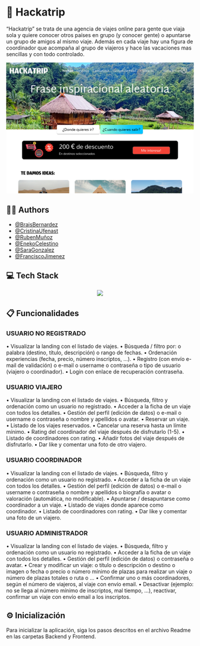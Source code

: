# 💬 Hackatrip

“Hackatrip” se trata de una agencia de viajes online para gente que viaja sola y quiere conocer otros países en grupo (y conocer gente) o apuntarse un grupo de amigos al mismo viaje. Además en cada viaje hay una figura de coordinador que acompaña al grupo de viajeros y hace las vacaciones mas sencillas y con todo controlado.

<div align="center">
  <img src="./images/hackatrip.png" alt="hackatrip_home">
</div>

## 👩‍💻 Authors

- [@BraisBernardez](https://github.com/braissgz)
- [@CristinaUfenast](https://github.com/cristinaufenast)
- [@RubenMuñoz](https://github.com/rumupadev)
- [@EnekoCelestino](https://github.com/Enekobass)
- [@SaraGonzalez](https://github.com/SaraRamrez)
- [@FranciscoJimenez](https://github.com/FranJimenezCriado)

## 💻 Tech Stack

<p align="center">
    <img src="https://skillicons.dev/icons?i=figma,ps,js,html,css,mysql,nodejs,postman,react,github,git,vscode&theme=light" />
</p>

## 📋 Funcionalidades

### USUARIO NO REGISTRADO

• Visualizar la landing con el listado de viajes.
• Búsqueda / filtro por:
o palabra (destino, título, descripción)
o rango de fechas.
• Ordenación experiencias (fecha, precio, número inscriptos, …).
• Registro (con envío e-mail de validación)
o e-mail
o username
o contraseña
o tipo de usuario (viajero o coordinador).
• Login con enlace de recuperación contraseña.

### USUARIO VIAJERO

• Visualizar la landing con el listado de viajes.
• Búsqueda, filtro y ordenación como un usuario no registrado.
• Acceder a la ficha de un viaje con todos los detalles.
• Gestión del perfil (edición de datos)
o e-mail
o username
o contraseña
o nombre y apellidos
o avatar.
• Reservar un viaje.
• Listado de los viajes reservados.
• Cancelar una reserva hasta un límite mínimo.
• Rating del coordinador del viaje después de disfrutarlo (1-5).
• Listado de coordinadores con rating.
• Añadir fotos del viaje después de disfrutarlo.
• Dar like y comentar una foto de otro viajero.

### USUARIO COORDINADOR

• Visualizar la landing con el listado de viajes.
• Búsqueda, filtro y ordenación como un usuario no registrado.
• Acceder a la ficha de un viaje con todos los detalles.
• Gestión del perfil (edición de datos)
o e-mail
o username
o contraseña
o nombre y apellidos
o biografía
o avatar
o valoración (automática, no modificable).
• Apuntarse / desapuntarse como coordinador a un viaje.
• Listado de viajes donde aparece como coordinador.
• Listado de coordinadores con rating.
• Dar like y comentar una foto de un viajero.
### USUARIO ADMINISTRADOR

• Visualizar la landing con el listado de viajes.
• Búsqueda, filtro y ordenación como un usuario no registrado.
• Acceder a la ficha de un viaje con todos los detalles.
• Gestión del perfil (edición de datos)
o contraseña
o avatar.
• Crear y modificar un viaje:
o título
o descripción
o destino
o imagen
o fecha
o precio
o número mínimo de plazas para realizar un viaje
o número de plazas totales
o ruta
o …
• Confirmar uno o más coordinadores, según el número de viajeros, al viaje con envío
email.
• Desactivar (ejemplo: no se llega al número mínimo de inscriptos, mal tiempo, …),
reactivar, confirmar un viaje con envío email a los inscriptos.

## ⚙ Inicialización

Para inicializar la aplicación, siga los pasos descritos en el archivo Readme en las carpetas Backend y Frontend.
